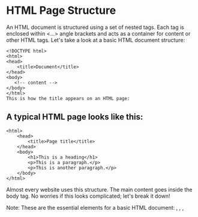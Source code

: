 # HTML Page Structure
An HTML document is structured using a set of nested tags. Each tag is enclosed within <…> angle brackets and acts as a container for content or other HTML tags. Let's take a look at a basic HTML document structure:

```
<!DOCTYPE html>
<html>
<head>
    <title>Document</title>
</head>
<body>
   <!-- content -->
</body>
</html>
This is how the title appears on an HTML page:
```

## A typical HTML page looks like this:

```
<html>
    <head>
        <title>Page title</title>
    </head>
    <body>
        <h1>This is a heading</h1>
        <p>This is a paragraph.</p>
        <p>This is another paragraph.</p>
    </body>
</html>
```

Almost every website uses this structure. The main content goes inside the body tag. No worries if this looks complicated; let's break it down!

Note: These are the essential elements for a basic HTML document: <!DOCTYPE html>, <html>, <head>, <title>, </head>, <body>, </body>, </html>

## DOCTYPE Declaration

```<!DOCTYPE html>```

The <!DOCTYPE html> declaration informs the web browser about the HTML version being used. The latest version is HTML5. But if this changes in the future (maybe 10 years down the line), the doctype declaration will be helpful!

## HTML Root Element

```<html>```

The <html> tag is the root element that encapsulates all the content on the page.

```</html>```

The </html> tag marks the end of the <html> section.

## Head Section

```<head>```

The <head> tag contains metadata and links to external resources like CSS and JavaScript files.

```</head>```

The </head> tag marks the end of the <head> section.

## Title Tag

```<title>Document</title>```

The <title> tag sets the title of the web page, which is displayed in the browser's title bar or tab.

## Body Tag

```<body>```

The <body> tag contains the visible content of the web page. This is where text, images, and other elements go.

```</body>```

The </body> tag marks the end of the visible content of the web page.

Every HTML page should include at least these essential elements to define the basic layout. In upcoming tutorials, we'll dive deeper into the fascinating world of HTML.

## Summary
The <!DOCTYPE html> tag specifies that the document is an HTML5 document.
The <html lang="en"> tag defines the document to be in English.
The <head> section contains metadata and the title of the webpage, which appears in the browser's title bar.
The <body> section contains the content that will be displayed on the webpage.
The h1 and p are two types of tags. We will learn about more tags in the later section
Visualization of an HTML Document:
The following image provides a visual representation of the HTML structure:

![cwh tutorial image](html-tag-structure-image.png)

How This Content Appears in a Web Browser:
Consider this html code:

```
<!DOCTYPE html>
<html>
<head>
    <title>Document</title>
</head>
<body>
    <h1> This is a heading</h1>
    <p>This is a paragraph</p>
</body>
</html>
```

Below is an image showing how this HTML document will be rendered in a web browser:

![cwh tutorial image](html-headings.png)

In the browser, the title bar will display the content from the <head> section, specifically the <title> tag. The main area of the browser window (usually a white background) will display the content inside the <body> tag.

In the upcoming sections, we will learn about html tags and elements. 